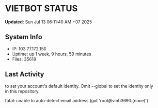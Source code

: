 # VIETBOT STATUS
**Updated**: Sun Jul 13 06:11:40 AM +07 2025

## System Info
- IP: 103.77.172.150
- Uptime: up 1 week, 9 hours, 59 minutes
- Files: 35618

## Last Activity

to set your account's default identity.
Omit --global to set the identity only in this repository.

fatal: unable to auto-detect email address (got 'root@vinh3690.(none)')
